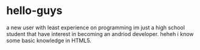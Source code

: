 # hello-guys
a new user with least experience on programming
im just a high school student that have interest in becoming an andriod developer. heheh
i know some basic knowledge in HTML5.
